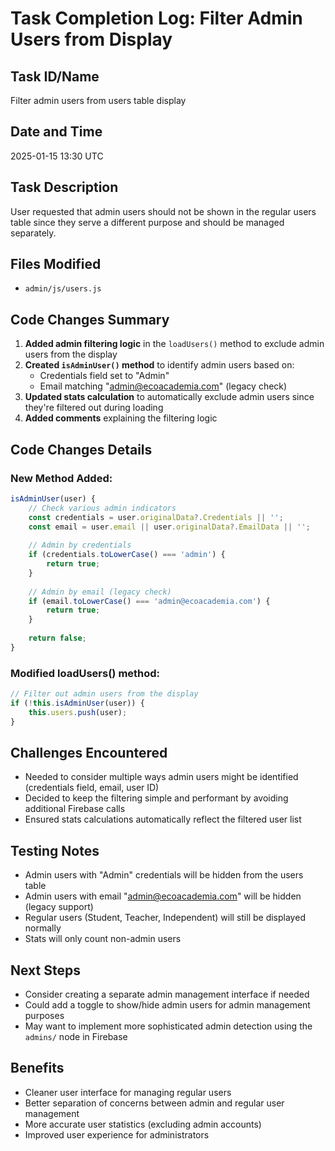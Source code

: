 # Task Completion Log: Filter Admin Users from Display

## Task ID/Name
Filter admin users from users table display

## Date and Time
2025-01-15 13:30 UTC

## Task Description
User requested that admin users should not be shown in the regular users table since they serve a different purpose and should be managed separately.

## Files Modified
- `admin/js/users.js`

## Code Changes Summary
1. **Added admin filtering logic** in the `loadUsers()` method to exclude admin users from the display
2. **Created `isAdminUser()` method** to identify admin users based on:
   - Credentials field set to "Admin"
   - Email matching "admin@ecoacademia.com" (legacy check)
3. **Updated stats calculation** to automatically exclude admin users since they're filtered out during loading
4. **Added comments** explaining the filtering logic

## Code Changes Details

### New Method Added:
```javascript
isAdminUser(user) {
    // Check various admin indicators
    const credentials = user.originalData?.Credentials || '';
    const email = user.email || user.originalData?.EmailData || '';
    
    // Admin by credentials
    if (credentials.toLowerCase() === 'admin') {
        return true;
    }
    
    // Admin by email (legacy check)
    if (email.toLowerCase() === 'admin@ecoacademia.com') {
        return true;
    }
    
    return false;
}
```

### Modified loadUsers() method:
```javascript
// Filter out admin users from the display
if (!this.isAdminUser(user)) {
    this.users.push(user);
}
```

## Challenges Encountered
- Needed to consider multiple ways admin users might be identified (credentials field, email, user ID)
- Decided to keep the filtering simple and performant by avoiding additional Firebase calls
- Ensured stats calculations automatically reflect the filtered user list

## Testing Notes
- Admin users with "Admin" credentials will be hidden from the users table
- Admin users with email "admin@ecoacademia.com" will be hidden (legacy support)
- Regular users (Student, Teacher, Independent) will still be displayed normally
- Stats will only count non-admin users

## Next Steps
- Consider creating a separate admin management interface if needed
- Could add a toggle to show/hide admin users for admin management purposes
- May want to implement more sophisticated admin detection using the `admins/` node in Firebase

## Benefits
- Cleaner user interface for managing regular users
- Better separation of concerns between admin and regular user management
- More accurate user statistics (excluding admin accounts)
- Improved user experience for administrators
